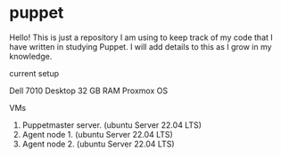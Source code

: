 # puppet

Hello!
This is just a repository I am using to keep track of my code that I have written in studying Puppet. I will add details to this as I grow in my knowledge. 

current setup

Dell 7010 Desktop 
32 GB RAM
Proxmox OS

VMs
1. Puppetmaster server. (ubuntu Server 22.04 LTS)
2. Agent node 1. (ubuntu Server 22.04 LTS)
3. Agent node 2. (ubuntu Server 22.04 LTS)

